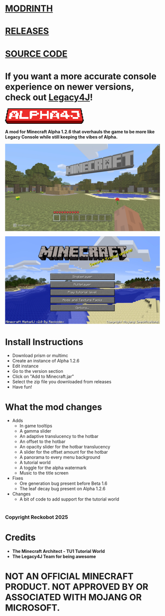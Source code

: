 # [MODRINTH](https://modrinth.com/mod/alpha4j)

# [RELEASES](https://github.com/Reckobot/Alpha4J/releases)

# [SOURCE CODE](https://github.com/Reckobot/Alpha4J-SRC)

# If you want a more accurate console experience on newer versions, check out [Legacy4J](https://modrinth.com/mod/legacy4j)!

![Logo](https://github.com/Reckobot/Alpha4J/raw/refs/heads/main/logo.png)

**A mod for Minecraft Alpha 1.2.6 that overhauls the game to be more like Legacy Console while still keeping the vibes of Alpha.**

![In-game screenshot](https://github.com/Reckobot/Alpha4J/raw/refs/heads/main/screenshot.webp)

![Main menu](https://github.com/Reckobot/Alpha4J/raw/refs/heads/main/screenshot2.webp)

# Install Instructions

- Download prism or multimc
- Create an instance of Alpha 1.2.6
- Edit instance
- Go to the version section
- Click on "Add to Minecraft.jar"
- Select the zip file you downloaded from releases
- Have fun!

# What the mod changes

- Adds
  - In game tooltips
  - A gamma slider
  - An adaptive translucency to the hotbar
  - An offset to the hotbar
  - An opacity slider for the hotbar translucency
  - A slider for the offset amount for the hotbar
  - A panorama to every menu background
  - A tutorial world
  - A toggle for the alpha watermark
  - Music to the title screen
- Fixes
  - Ore generation bug present before Beta 1.6
  - The leaf decay bug present on Alpha 1.2.6
- Changes
  - A bit of code to add support for the tutorial world

#
### **Copyright Reckobot 2025**

#

# Credits

- **The Minecraft Architect - TU1 Tutorial World**
- **The Legacy4J Team for being awesome**

# NOT AN OFFICIAL MINECRAFT PRODUCT. NOT APPROVED BY OR ASSOCIATED WITH MOJANG OR MICROSOFT.
